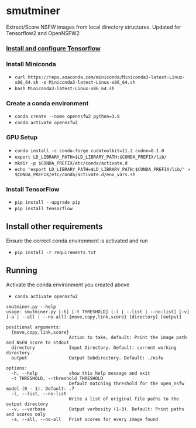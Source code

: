 # smutminer

Extract/Score NSFW images from local directory structures. Updated for Tensorflow2 and OpenNSFW2

### [Install and configure Tensorflow](https://www.tensorflow.org/install/pip#ubuntu_1804_cuda_101)

### Install Miniconda
- `curl https://repo.anaconda.com/miniconda/Miniconda3-latest-Linux-x86_64.sh -o Miniconda3-latest-Linux-x86_64.sh`
- `bash Miniconda3-latest-Linux-x86_64.sh`

### Create a conda environment

- `conda create --name opennsfw2 python=3.9`
- `conda activate opennsfw2`

### GPU Setup

- `conda install -c conda-forge cudatoolkit=11.2 cudnn=8.1.0`
- `export LD_LIBRARY_PATH=$LD_LIBRARY_PATH:$CONDA_PREFIX/lib/`
- `mkdir -p $CONDA_PREFIX/etc/conda/activate.d`
- `echo 'export LD_LIBRARY_PATH=$LD_LIBRARY_PATH:$CONDA_PREFIX/lib/' > $CONDA_PREFIX/etc/conda/activate.d/env_vars.sh`

### Install TensorFlow

- `pip install --upgrade pip`
- `pip install tensorflow`

## Install other requirements

Ensure the correct conda environment is activated and run

- `pip install -r requirements.txt`

## Running

Activate the conda environment you created above

- `conda activate opennsfw2`

```
smutminer.py --help
usage: smutminer.py [-h] [-t THRESHOLD] [-l | --list | --no-list] [-v] [-a | --all | --no-all] {move,copy,link,score} [directory] [output]

positional arguments:
  {move,copy,link,score}
                        Action to take, default: Print the image path and NSFW Score to stdout
  directory             Input Directory. Default: current working directory.
  output                Output Subdirectory. Default: ./nsfw

options:
  -h, --help            show this help message and exit
  -t THRESHOLD, --threshold THRESHOLD
                        Default matching threshold for the open_nsfw model (0 - 1). Default: .7
  -l, --list, --no-list
                        Write a list of original file paths to the output directory
  -v, --verbose         Output verbosity (1-3). Default: Print paths and scores only
  -a, --all, --no-all   Print scores for every image found
```
